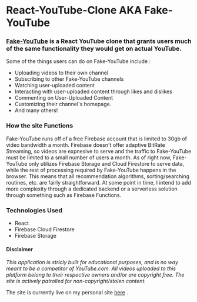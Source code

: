 # React-YouTube-Clone AKA Fake-YouTube

### [Fake-YouTube](https://henryjacobs.us/React-YouTube-Clone/) is a React YouTube clone that grants users much of the same functionality they would get on actual YouTube. 

Some of the things users can do on Fake-YouTube include :
- Uploading videos to their own channel
- Subscribing to other Fake-YouTube channels
- Watching user-uploaded content
- Interacting with user-uploaded content through likes and dislikes
- Commenting on User-Uploaded Content
- Customizing their channel's homepage.
- And many others! 

### How the site Functions

Fake-YouTube runs off of a free Firebase account that is limited to 30gb of video bandwidth a month. Firebase doesn't 
offer adaptive BitRate Streaming, so videos are expnesive to serve and the traffic to Fake-YouTube must be limited to 
a small number of users a month. As of right now, Fake-YouTube only utilizes Firebase Storage and Cloud Firestore to serve 
data, while the rest of processing required by Fake-YouTube happens in the browser. This means that all recommendation algorithms, 
sorting/searching routines, etc. are fairly straightforward. At some point in time, I intend to add more complexity through a 
dedicated backend or a serverless solution through something such as Firebase Functions. 

### Technologies Used

- React
- Firebase Cloud Firestore
- Firebase Storage

#### Disclaimer

*This application is stricly built for educational purposes, and is no way meant to be a competitor of YouTube.com.*
*All videos uploaded to this platform belong to their respective owners and/or are copyright free. The site is actively patrolled*
*for non-copyright/stolen content.*

The site is currently live on my personal site [here](https://henryjacobs.us) . 
